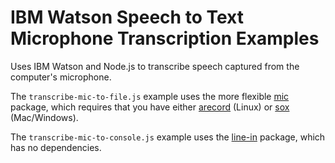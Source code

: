 # IBM Watson Speech to Text Microphone Transcription Examples

Uses IBM Watson and Node.js to transcribe speech captured from the computer's microphone.

The `transcribe-mic-to-file.js` example uses the more flexible [mic](https://www.npmjs.com/package/mic) package,
which requires that you have either [arecord](http://alsa-project.org/) (Linux) or
[sox](http://sox.sourceforge.net/) (Mac/Windows).

The `transcribe-mic-to-console.js` example uses the [line-in](https://www.npmjs.com/package/line-in) package,
which has no dependencies.
